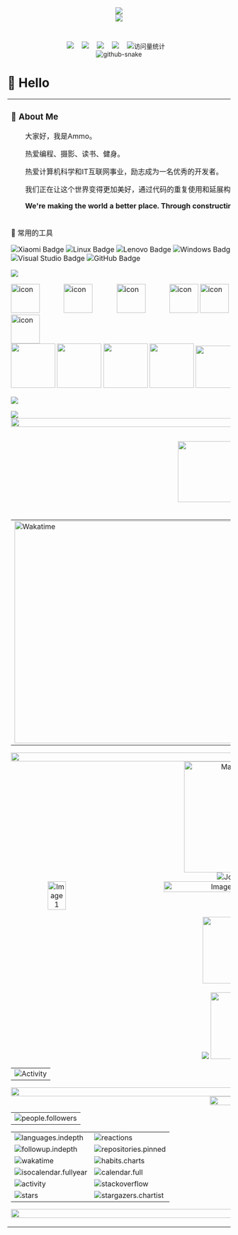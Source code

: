  <!-- dynamic typing effect 动态打字效果 -->

  <div align="center">
    <img src="https://readme-typing-svg.demolab.com?font=Fira+Code&pause=1000&width=435&lines=console.log(%22Hello%2C%20World%22);小何同学祝您今天愉快!&center=true&size=27" />
  </div>


<!-- knock code pictures 敲代码的图片 -->

 <div align="center"> 
    <img src="https://cdn.jsdelivr.net/gh/123hjh321/123hjh321/assets/images/coding.gif" />
</div>


​    <!-- profile logo 个人资料徽标 -->

  <div align="center">
    <a href="https://x.com/ZqlPAM/"><img src="https://img.shields.io/badge/Twitter-推特-blue" /></a>&emsp;
    <a href="https://www.youtube.com/@strongerbrother6779"><img src="https://img.shields.io/badge/YouTube-油管-c32136" /></a>&emsp;
    <a href="https://123hjh321.github.io/"><img src="https://img.shields.io/badge/Website-博客-8c36db" /></a>&emsp;
    <a href="https://space.bilibili.com/651398654/"><img src="https://img.shields.io/badge/Bilibili-B站-ff69b4" /></a>&emsp;
    <!-- visitor -->
    <img src="https://komarev.com/ghpvc/?username=123hjh321&label=Views&color=orange&style=flat" alt="访问量统计" />&emsp;


  </div>

<!-- Snake Code Contribution Map 贪吃蛇代码贡献图 -->

 <div align="center">
<picture>
    <source media="(prefers-color-scheme: dark)" srcset="https://cdn.jsdelivr.net/gh/123hjh321/123hjh321/profile-snake-contrib/github-contribution-grid-snake-dark.svg" />
    <source media="(prefers-color-scheme: light)" srcset="https://cdn.jsdelivr.net/gh/123hjh321/123hjh321/profile-snake-contrib/github-contribution-grid-snake.svg" />
    <img alt="github-snake" src="https://cdn.jsdelivr.net/gh/123hjh321/123hjh321/profile-snake-contrib/github-contribution-grid-snake-dark.svg" />
</picture>
</div>


#  🙋 Hello

<table>
<tr><td>


<!-- About me 关于我 -->

### 🤺 About Me

<img align="right" width="88" src="https://cdn.jsdelivr.net/gh/SerMs/SerMs/assets/images/steven.png" />

<p>&emsp;&emsp;大家好，我是Ammo。</p>
<p>&emsp;&emsp;热爱编程、摄影、读书、健身。</p>
<p>&emsp;&emsp;热爱计算机科学和IT互联网事业，励志成为一名优秀的开发者。</p>
<p>&emsp;&emsp;我们正在让这个世界变得更加美好，通过代码的重复使用和延展构建完美体系。</p>
<p><strong>&emsp;&emsp;We're making the world a better place. Through constructing elegant hierarchies for maximum code reuse and extensibility.</strong></p>

</td></tr>

<tr><td>


🧰 常用的工具

![Xiaomi Badge](https://img.shields.io/badge/Xiaomi-FF6900?logo=xiaomi&logoColor=fff&style=flat)
![Linux Badge](https://img.shields.io/badge/Linux-FCC624?logo=linux&logoColor=000&style=flat)
![Lenovo Badge](https://img.shields.io/badge/Lenovo-E2231A?logo=lenovo&logoColor=fff&style=flat)
![Windows Badge](https://img.shields.io/badge/Windows-0078D6?logo=windows&logoColor=fff&style=flat)
![Visual Studio Code Badge](https://img.shields.io/badge/Visual%20Studio%20Code-007ACC?logo=visualstudiocode&logoColor=fff&style=flat)
![Adobe Photoshop Badge](https://img.shields.io/badge/Adobe%20Photoshop-31A8FF?logo=adobephotoshop&logoColor=fff&style=flat)
![Visual Studio Badge](https://img.shields.io/badge/Visual%20Studio-5C2D91?logo=visualstudio&logoColor=fff&style=flat)
![GitHub Badge](https://img.shields.io/badge/GitHub-181717?logo=github&logoColor=fff&style=flat)

<!-- programming tool icon 编程工具图标 -->
<img src="https://skillicons.dev/icons?i=ps,ai,pr,c,cpp,cs,ts,discord,twitter,mongodb,instagram,idea,git" /><br>

<!-- svg -->
<img src="https://techstack-generator.vercel.app/kubernetes-icon.svg" alt="icon" width="65" style="width: 65px; height: 65px; margin-right: 50px; margin-bottom: 0px;" />
<img src="https://techstack-generator.vercel.app/js-icon.svg" alt="icon" width="65" style="width: 65px; height: 65px; margin-right: 50px; margin-bottom: 0px;" />
<img src="https://techstack-generator.vercel.app/mysql-icon.svg" alt="icon" width="65" style="width: 65px; height: 65px; margin-right: 50px; margin-bottom: 0px;" />
<img src="https://techstack-generator.vercel.app/webpack-icon.svg" alt="icon" width="65" style="width: 65px; height: 65px; margin-right: 0px; margin-bottom: 0px;" />
<img src="https://techstack-generator.vercel.app/docker-icon.svg" alt="icon" width="65" style="width: 65px; height: 65px; margin-right: 50px; margin-bottom: 0px;" /> 
<img src="https://techstack-generator.vercel.app/redux-icon.svg" alt="icon" width="65" style="width: 65px; height: 65px; margin-right: 0px; margin-bottom: 0px;" />
<img src="https://techstack-generator.vercel.app/java-icon.svg" alt="icon" width="65" style="width: 65px; height: 65px; margin-right: 0px; margin-bottom: 0px;" />
<img src="https://techstack-generator.vercel.app/eslint-icon.svg" alt="icon" width="65" style="width: 65px; height: 65px; margin-right: 0px; margin-bottom: 0px;" />
<img src="https://techstack-generator.vercel.app/aws-icon.svg" alt="icon" width="65" style="width: 65px; height: 65px; margin-right: 50px; margin-bottom: 0px;" />
<img src="https://techstack-generator.vercel.app/ts-icon.svg" alt="icon" width="65" style="width: 65px; height: 65px; margin-right: 50px; margin-bottom: 0px;" />
<img src="https://techstack-generator.vercel.app/nginx-icon.svg" alt="icon" width="65" style="width: 65px; height: 65px; margin-right: 50px; margin-bottom: 0px;" /><br>

<!-- gif -->
<img height="100" width="100" src="https://cdn.jsdelivr.net/gh/SerMs/SerMs/assets/images/html.webp">
<img height="100" width="100" src="https://cdn.jsdelivr.net/gh/SerMs/SerMs/assets/images/cssgif.webp">
<img height="100" width="100" src="https://cdn.jsdelivr.net/gh/SerMs/SerMs/assets/images/vscode.webp">
<img height="100" width="100" src="https://cdn.jsdelivr.net/gh/SerMs/SerMs/assets/images/react.webp">
<img height="95" width="95" src="https://cdn.jsdelivr.net/gh/SerMs/SerMs/assets/images/vue.webp">
<img height="100" width="100" src="https://cdn.jsdelivr.net/gh/SerMs/SerMs/assets/images/python.webp">
<img height="100" width="100" src="https://cdn.jsdelivr.net/gh/SerMs/SerMs/assets/images/js.webp">
<img height="100" width="100" src="https://cdn.jsdelivr.net/gh/SerMs/SerMs/assets/images/github.webp">

<!-- just img 图片 -->
<img src="https://cdn.jsdelivr.net/gh/123hjh321/123hjh321/assets/images/icon.png" /></div>

<!-- profile-3d-contrib 3D贡献图-->
<img src="https://cdn.jsdelivr.net/gh/123hjh321/123hjh321/profile-3d-contrib/profile-night-rainbow.svg" />

<!-- ########################################## 分割 ########################################## -->

<img width="200%" src="https://cdn.jsdelivr.net/gh/SerMs/SerMs/assets/images/hr.gif" />

<div align="center" >
<!-- Quotes 名人名言 -->
<img src="https://quotes-github-readme.vercel.app/api?type=horizontal&theme=dark" /><br>


<!-- GitHub 奖杯🏆 -->

<img  src="https://github-profile-trophy.vercel.app/?username=123hjh321&theme=gruvbox&row=1&column=7&no-frame=true&no-bg=true" />

<br>

<!-- GitHub 数据统计 -->

<img  height="137px" src="https://github-readme-stats-git-masterrstaa-rickstaa.vercel.app/api?username=123hjh321&hide_title=true&hide_border=true&show_icons=true&include_all_commits=true&line_height=21text_color=000&icon_color=000&bg_color=0,ea6161,ffc64d,fffc4d,52fa5a&theme=graywhite" />
<img height="137px" src="https://github-readme-stats-git-masterrstaa-rickstaa.vercel.app/api/top-langs/?username=123hjh321&hide_title=true&hide_border=true&layout=compact&langs_count=6&text_color=000&icon_color=fff&bg_color=0,52fa5a,4dfcff,c64dff&theme=graywhite" /><br><br>

<!-- Wakatime Graph-->

<table>
  <tr>
    <td><img src="https://wakatime.com/share/@42d0678c-368b-448b-9a77-5d21c5b55352/d07b5f65-d3e1-4896-897c-1695c560a7dc.svg" width="500" alt="Wakatime"/></td>
    <td><img src="https://wakatime.com/share/@42d0678c-368b-448b-9a77-5d21c5b55352/39a6f115-6058-44ce-95da-c3b2cbc9e831.svg" width="500" alt="Wakatime"/></td>
  </tr>
</table>




<!-- ########################################## 分割 ########################################## -->
<img width="200%" src="https://cdn.jsdelivr.net/gh/SerMs/SerMs/assets/images/hr.gif" />

<!-- run 图片 -->
<img src="https://cdn.jsdelivr.net/gh/SerMs/SerMs/assets/images/man_run.png" alt="Man Running" width="250" height="250" />

<!-- Joke 笑话 -->

<div>
<img src="https://readme-jokes.vercel.app/api?hideBorder&bgColor=%23121212" alt="Jokes Card" />


<!-- github-readme-streak-stats 连续提交代码天数记录 -->

<div style="display: flex;">   
<img width=20% height= 20% src="https://cdn.jsdelivr.net/gh/123hjh321/123hjh321/assets/images/left.png" " alt="Image 1" style="margin-right: 10px;">  
<img width=50% align="center" src="https://github-readme-streak-stats.herokuapp.com/?user=123hjh321&theme=dark&hide_border=true" alt="Image 2" style="margin-right: 10px;">   
<img width=20% height= 20%  src="https://cdn.jsdelivr.net/gh/SerMs/SerMs/assets/images/right.png" alt="Image 3"> 
</div>

<!-- metrics 基础资料 -->
<img width="150" src="https://cdn.jsdelivr.net/gh/123hjh321/123hjh321/assets/images/cxyduck.gif" />&emsp;

<img src="https://cdn.jsdelivr.net/gh/123hjh321/123hjh321/github-metrics/base.svg" />

<img width="150" src="https://cdn.jsdelivr.net/gh/SerMs/SerMs/assets/images/cxyduck.gif" />



<!-- GitHub Activity Graph GitHub 活动图 -->

<table align="center">
  <tr>
    <td><img src="https://github-readme-activity-graph.vercel.app/graph?username=123hjh321&theme=xcode&bg_color=FF000000&hide_border=true" alt="Activity"/></td>
  </tr>
</table>


<!-- ########################################## 分割 ########################################## -->
<img width="200%" src="https://cdn.jsdelivr.net/gh/123hjh321/123hjh321/assets/images/hr.gif" />

<!-- GitHub metrics 信息指标 -->

<img align="center" width="36%" src="https://cdn.jsdelivr.net/gh/123hjh321/123hjh321/assets/images/githubgif.gif" />

<table>
  <tr>
    <td align="center" ><img src="https://cdn.jsdelivr.net/gh/123hjh321/123hjh321/github-metrics/people.followers.svg" alt="people.followers" /></td>
  </tr>
</table>


<!-- second form 第二个表格 -->

<table>
  <tr>
    <td><img src="https://cdn.jsdelivr.net/gh/123hjh321/123hjh321/github-metrics/languages.indepth.svg" alt="languages.indepth" /></td>
    <td><img src="https://cdn.jsdelivr.net/gh/123hjh321/123hjh321/github-metrics/reactions.svg" alt="reactions" /></td>
  </tr>
  <tr>
    <td><img src="https://cdn.jsdelivr.net/gh/123hjh321/123hjh321/github-metrics/followup.indepth.svg" alt="followup.indepth" /></td>
    <td><img src="https://cdn.jsdelivr.net/gh/123hjh321/123hjh321/github-metrics/repositories.pinned.svg" alt="repositories.pinned" /></td>
  </tr>
  <tr>
    <td><img src="https://cdn.jsdelivr.net/gh/123hjh321/123hjh321/github-metrics/wakatime.svg" alt="wakatime" /></td>
    <td><img src="https://cdn.jsdelivr.net/gh/123hjh321/123hjh321/github-metrics/habits.charts.svg" alt="habits.charts" /></td>
  </tr>
  <tr>
    <td><img src="https://cdn.jsdelivr.net/gh/123hjh321/123hjh321/github-metrics/isocalendar.fullyear.svg" alt="isocalendar.fullyear" /></td>
    <td><img src="https://cdn.jsdelivr.net/gh/123hjh321/123hjh321/github-metrics/calendar.full.svg" alt="calendar.full" /></td>
  </tr>
  <tr>
    <td><img src="https://cdn.jsdelivr.net/gh/123hjh321/123hjh321/github-metrics/activity.svg" alt="activity" /></td>
    <td><img src="https://cdn.jsdelivr.net/gh/123hjh321/123hjh321/github-metrics/stackoverflow.svg" alt="stackoverflow" /></td>
  </tr>
  <tr>
    <td><img src="https://cdn.jsdelivr.net/gh/123hjh321/123hjh321/github-metrics/stars.svg" alt="stars" /></td>
    <td><img src="https://cdn.jsdelivr.net/gh/123hjh321/123hjh321/github-metrics/stargazers.chartist.svg" alt="stargazers.chartist" /></td>
  </tr>
</table>


<img width="120%" src="https://repobeats.axiom.co/api/embed/dd42bad8effa7ab44d2f3124414ee110611e044a.svg" />

<img src="https://cdn.jsdelivr.net/gh/123hjh321/123hjh321/assets/images/rocket.png"/>

